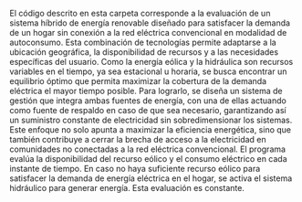 El código descrito en esta carpeta corresponde a la evaluación de un sistema híbrido de energía renovable diseñado para satisfacer la demanda de un hogar sin conexión a la red eléctrica convencional en modalidad de
autoconsumo. Esta combinación de tecnologías permite adaptarse a la ubicación geográfica, la disponibilidad de recursos y a las necesidades específicas del usuario.
Como la energía eólica y la hidráulica son recursos variables en el tiempo, ya sea estacional u horaria, se busca encontrar un equilibrio óptimo que permita maximizar la cobertura de la demanda eléctrica el mayor
tiempo posible. Para lograrlo, se diseña un sistema de gestión que integra ambas fuentes de energía, con una de ellas actuando como fuente de respaldo en caso de que sea necesario, garantizando así un suministro 
constante de electricidad sin sobredimensionar los sistemas.
Este enfoque no solo apunta a maximizar la eficiencia energética, sino que también contribuye a cerrar la brecha de acceso a la electricidad en comunidades no conectadas a la red eléctrica convencional. 
El programa evalúa la disponibilidad del recurso eólico y el consumo eléctrico en cada instante de tiempo. En caso no haya suficiente recurso eólico para satisfacer la demanda de energía eléctrica en el hogar, 
se activa el sistema hidráulico para generar energía. Esta evaluación es constante.
